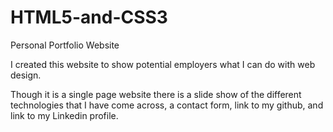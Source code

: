 # HTML5-and-CSS3
Personal Portfolio Website

I created this website to show potential employers what I can do with web design.

Though it is a single page website there is a slide show of the different technologies that I have come across, a contact form, link to my github, and link to my Linkedin profile.

